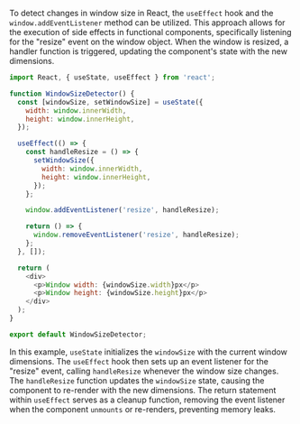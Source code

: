 
To detect changes in window size in React, the `useEffect` hook and the `window.addEventListener` method can be utilized. This approach allows for the execution of side effects in functional components, specifically listening for the "resize" event on the window object. When the window is resized, a handler function is triggered, updating the component's state with the new dimensions.

```js
import React, { useState, useEffect } from 'react';

function WindowSizeDetector() {
  const [windowSize, setWindowSize] = useState({
    width: window.innerWidth,
    height: window.innerHeight,
  });

  useEffect(() => {
    const handleResize = () => {
      setWindowSize({
        width: window.innerWidth,
        height: window.innerHeight,
      });
    };

    window.addEventListener('resize', handleResize);

    return () => {
      window.removeEventListener('resize', handleResize);
    };
  }, []);

  return (
    <div>
      <p>Window width: {windowSize.width}px</p>
      <p>Window height: {windowSize.height}px</p>
    </div>
  );
}

export default WindowSizeDetector;
```

In this example, `useState` initializes the `windowSize` with the current window dimensions. The `useEffect` hook then sets up an event listener for the "resize" event, calling `handleResize` whenever the window size changes. The `handleResize` function updates the `windowSize` state, causing the component to re-render with the new dimensions. The return statement within `useEffect` serves as a cleanup function, removing the event listener when the component `unmounts` or re-renders, preventing memory leaks.